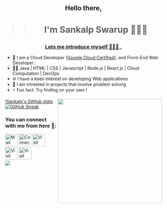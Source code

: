 ## <p align="center">Hello there,</p>
>> # <p align="center">I'm Sankalp Swarup 👨🏻‍💻</p>

### <p align="center"> <u>Lets me introduce myself 🧑🏻‍💼 . </u></p>

 - 👋 I am a Cloud Developer ([Google Cloud Certified](https://www.cloudskillsboost.google/public_profiles/0e772187-73e1-461f-8c79-6bcaeffb3031)), and Front-End Web Developer :<br>
 - 👩‍💻 Java  |  HTML  |  CSS  |  Javascript  |  Node.js  |  React.js  |  Cloud Computation  |  DevOps
 - 🌐 I have a keen interest on developing Web applications 
 - 💭 I am intrested in projects that involve problem solving
 - ⚡ Fun fact: Try finding on your own !
 

[!Sankalp's GitHub stats](https://github-readme-stats.vercel.app/api?username=sankalp20&show_icons=true&theme=radical&count_private=true&hide_border=true&title_color=FC6401&icon_color=7F1DA2&bg_color=0D111700)
<img align="right" src="https://github-readme-stats.vercel.app/api/top-langs/?username=sankalp20&theme=radical&title_color=F16707&hide_border=true" width="335px" data-canonical->
[![GitHub Streak](http://github-readme-streak-stats.herokuapp.com?user=sankalp20&hide_border=true&background=0D111700&border=943BDD00&fire=CB0044&sideNums=FC6401&currStreakLabel=ff96e6e&currStreakNum=E7E7E7FF&sideLabels=EFEFE6&dates=4F5D78&stroke=7F1DA2)](https://git.io/streak-stats)
<br>
<!-- <img align="right" src="https://komarev.com/ghpvc/?username=your-github-sankalp20&style=flat-square&color=232323">
<hr> -->


### You can connect with me from _here_ 📧:
[<img height=40 width=40 align="centre" alt="Mail me" src="https://icons8.com/icon/aEcmWPsEhxCG/email">](mailto:sankalpforwork@gmail.com)
[<img height=40 width=40 align="centre" alt="Connect on LinkedIn" src="https://icons8.com/icon/13930/linkedin">](https://www.linkedin.com/in/sankalpswarup/) 
[<img height=40 width=40 align="centre" alt="Visit my Twitter Profile" src="https://icons8.com/icon/13963/twitter">](https://twitter.com/sankalp_swarup/) 
[<img height=40 width=40 align="centre" alt="Visit my Facebook Profile" src="https://icons8.com/icon/118497/facebook">](https://www.facebook.com/sankalp.swarup/)
[<img height=40 width=40 align="centre" alt="Visit my Instagram Profile" src="https://icons8.com/icon/32323/instagram">](https://www.instagram.com/sankalpswarup/)
<br>
![](https://raw.githubusercontent.com/halfrost/halfrost/master/icons/header_.png)
